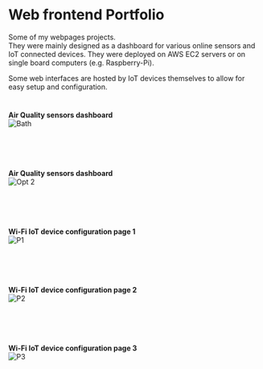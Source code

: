 # Web frontend Portfolio

Some of my webpages projects. <br />
They were mainly designed as a dashboard for various online sensors and IoT connected devices.
They were deployed on AWS EC2 servers or on single board computers (e.g. Raspberry-Pi).

Some web interfaces are hosted by IoT devices themselves to allow for easy setup and configuration.

#
#

**Air Quality sensors dashboard** <br />
![Bath](https://user-images.githubusercontent.com/29917546/100623468-e2b3a880-332a-11eb-8112-fa13a2114be2.jpg) <br /> <br /> <br /> <br /> <br />

**Air Quality sensors dashboard** <br />
![Opt 2](https://user-images.githubusercontent.com/29917546/100623812-548bf200-332b-11eb-9d02-b270de23add2.jpg) <br /> <br /> <br /> <br /> <br />

**Wi-Fi IoT device configuration page 1** <br />
![P1](https://user-images.githubusercontent.com/29917546/100910375-91481c80-34d6-11eb-871c-b911dccaaf14.jpg) <br /> <br /> <br /> <br /> <br />

**Wi-Fi IoT device configuration page 2** <br />
![P2](https://user-images.githubusercontent.com/29917546/100910380-92794980-34d6-11eb-9ee1-a17de53e57ba.jpg) <br /> <br /> <br /> <br /> <br />

**Wi-Fi IoT device configuration page 3** <br />
![P3](https://user-images.githubusercontent.com/29917546/100910383-9311e000-34d6-11eb-985b-4362b9ba69bf.jpg) <br /> <br /> <br /> <br /> <br />

